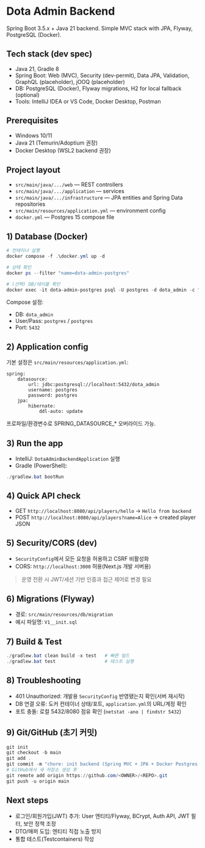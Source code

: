 # Dota Admin Backend

Spring Boot 3.5.x + Java 21 backend. Simple MVC stack with JPA, Flyway, PostgreSQL (Docker).

## Tech stack (dev spec)
- Java 21, Gradle 8
- Spring Boot: Web (MVC), Security (dev-permit), Data JPA, Validation, GraphQL (placeholder), jOOQ (placeholder)
- DB: PostgreSQL (Docker), Flyway migrations, H2 for local fallback (optional)
- Tools: IntelliJ IDEA or VS Code, Docker Desktop, Postman

## Prerequisites
- Windows 10/11
- Java 21 (Temurin/Adoptium 권장)
- Docker Desktop (WSL2 backend 권장)

## Project layout
- `src/main/java/.../web` — REST controllers
- `src/main/java/.../application` — services
- `src/main/java/.../infrastructure` — JPA entities and Spring Data repositories
- `src/main/resources/application.yml` — environment config
- `docker.yml` — Postgres 15 compose file

## 1) Database (Docker)
```powershell
# 컨테이너 실행
docker compose -f .\docker.yml up -d

# 상태 확인
docker ps --filter "name=dota-admin-postgres"

# (선택) DB/테이블 확인
docker exec -it dota-admin-postgres psql -U postgres -d dota_admin -c "\\dt"
```
Compose 설정:
- DB: `dota_admin`
- User/Pass: `postgres` / `postgres`
- Port: `5432`

## 2) Application config
기본 설정은 `src/main/resources/application.yml`:
```
spring:
	datasource:
		url: jdbc:postgresql://localhost:5432/dota_admin
		username: postgres
		password: postgres
	jpa:
		hibernate:
			ddl-auto: update
```
프로파일/환경변수로 SPRING_DATASOURCE_* 오버라이드 가능.

## 3) Run the app
- IntelliJ: `DotaAdminBackendApplication` 실행
- Gradle (PowerShell):
```powershell
./gradlew.bat bootRun
```

## 4) Quick API check
- GET `http://localhost:8080/api/players/hello` -> `Hello from backend`
- POST `http://localhost:8080/api/players?name=Alice` -> created player JSON

## 5) Security/CORS (dev)
- `SecurityConfig`에서 모든 요청을 허용하고 CSRF 비활성화
- CORS: `http://localhost:3000` 허용(Next.js 개발 서버용)
> 운영 전환 시 JWT/세션 기반 인증과 접근 제어로 변경 필요

## 6) Migrations (Flyway)
- 경로: `src/main/resources/db/migration`
- 예시 파일명: `V1__init.sql`

## 7) Build & Test
```powershell
./gradlew.bat clean build -x test   # 빠른 빌드
./gradlew.bat test                  # 테스트 실행
```

## 8) Troubleshooting
- 401 Unauthorized: 개발용 `SecurityConfig` 반영됐는지 확인(서버 재시작)
- DB 연결 오류: 도커 컨테이너 상태/포트, `application.yml`의 URL/계정 확인
- 포트 충돌: 로컬 5432/8080 점유 확인 (`netstat -ano | findstr 5432`)

## 9) Git/GitHub (초기 커밋)
```powershell
git init
git checkout -b main
git add .
git commit -m "chore: init backend (Spring MVC + JPA + Docker Postgres + dev security)"
# GitHub에서 새 저장소 생성 후
git remote add origin https://github.com/<OWNER>/<REPO>.git
git push -u origin main
```

## Next steps
- 로그인/회원가입(JWT) 추가: User 엔티티/Flyway, BCrypt, Auth API, JWT 필터, 보안 정책 조정
- DTO/매퍼 도입: 엔티티 직접 노출 방지
- 통합 테스트(Testcontainers) 작성
